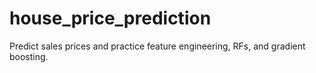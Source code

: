 # house_price_prediction
Predict sales prices and practice feature engineering, RFs, and gradient boosting.
